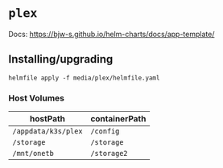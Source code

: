 # `plex`

Docs: https://bjw-s.github.io/helm-charts/docs/app-template/

## Installing/upgrading

```shell
helmfile apply -f media/plex/helmfile.yaml
```

### Host Volumes

| hostPath            | containerPath |
| ------------------- | ------------- |
| `/appdata/k3s/plex` | `/config`     |
| `/storage`          | `/storage`    |
| `/mnt/onetb`        | `/storage2`   |

